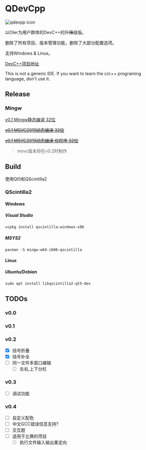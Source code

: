 # QDevCpp

![qdevpp icon](https://raw.githubusercontent.com/neko-para/qdevcpp/master/qdevcpp/qdevcpp.ico)

以OIer为用户群体的DevC++的升~~降~~级版。

删除了所有项目、版本管理功能，删除了大部分配置选项。

支持Windows & Linux。

[DevC++项目地址](https://sourceforge.net/projects/orwelldevcpp/)

This is not a generic IDE. If you want to learn the c/c++ programing language, don't use it.

## Release

### Mingw

[v0.1 Mingw静态编译 32位](https://github.com/neko-para/qdevcpp/releases/download/v0.1/qdevcpp-mingw-x86-static.7z)

~~[v0.1 MSVC2019动态编译 32位](https://github.com/neko-para/qdevcpp/releases/download/v0.1/qdevcpp-msvc-x86-shared.7z)~~

~~[v0.1 MSVC2019动态编译 仅程序 32位](https://github.com/neko-para/qdevcpp/releases/download/v0.1/qdevcpp-msvc-x86-shared-program-only.7z)~~

> msvc版本将在v0.2时制作

## Build

使用Qt5和QScintilla2

### QScintilla2

#### Windows

##### Visual Studio

```shell
vcpkg install qscintilla:windows-x86
```

##### MSYS2

```shell
pacman -S mingw-w64-i686-qscintilla
```

#### Linux

##### Ubuntu/Debian

```shell
sudo apt install libqscintilla2-qt5-dev
```

## TODOs

### v0.0

### v0.1

### v0.2

* [x] 括号折叠
* [x] 括号补全
* [ ] 同一文件多窗口编辑
  * [ ] 左右,上下分栏

### v0.3

* [ ] 调试功能

### v0.4

* [ ] 自定义配色
* [ ] 中文GCC错误信息支持?
* [ ] 交互题
* [ ] 适用于比赛的项目
  * [ ] 执行文件输入输出重定向
